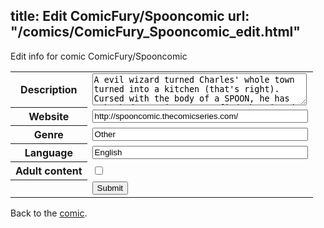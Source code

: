 title: Edit ComicFury/Spooncomic
url: "/comics/ComicFury_Spooncomic_edit.html"
---
Edit info for comic ComicFury/Spooncomic

<form name="comic" action="http://gaepostmail.appspot.com/comic/" method="post">
<table class="comicinfo">
<tr>
<th>Description</th><td><textarea name="description" cols="40" rows="3">A evil wizard turned Charles' whole town turned into a kitchen (that's right). Cursed with the body of a SPOON, he has embarked on a journey to find the wizard and along the way, he will meet other &quot;cursed&quot; ones.</textarea></td>
</tr>
<tr>
<th>Website</th><td><input type="text" name="url" value="http://spooncomic.thecomicseries.com/" size="40"/></td>
</tr>
<tr>
<th>Genre</th><td><input type="text" name="genre" value="Other" size="40"/></td>
</tr>
<tr>
<th>Language</th><td><input type="text" name="language" value="English" size="40"/></td>
</tr>
<tr>
<th>Adult content</th><td><input type="checkbox" name="adult" value="adult" /></td>
</tr>
<tr>
<th></th><td>
<input type="hidden" name="comic" value="ComicFury_Spooncomic" />
<input type="submit" name="submit" value="Submit" />
</td>
</tr>
</table>
</form>

Back to the [comic](ComicFury_Spooncomic.html).
